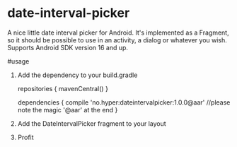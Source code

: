 date-interval-picker
====================

A nice little date interval picker for Android. It's implemented as a Fragment, so it should be
possible to use in an activity, a dialog or whatever you wish. Supports Android SDK version 16 and
up.

#usage
1. Add the dependency to your build.gradle


    repositories {
        mavenCentral()
    }

    dependencies {
        compile 'no.hyper:dateintervalpicker:1.0.0@aar' //please note the magic '@aar' at the end
    }


2. Add the DateIntervalPicker fragment to your layout


    <fragment
        android:layout_width="match_parent"
        android:layout_height="wrap_content"
        android:name="no.hyper.dateintervalpicker.DateIntervalPicker"
        android:id="@+id/picker_fragment">
    </fragment>


3. Profit
